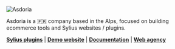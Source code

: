 ![Asdoria](https://asdoria.github.io/documentation/asdoria-logo.png)

Asdoria is a :fr: company based in the Alps, focused on building ecommerce tools and Sylius websites / plugins.

**[Sylius plugins](https://github.com/search?q=topic%3Asylius-plugin+org%3Aasdoria+fork%3Atrue&type=repositories)** | **[Demo website](https://demo-sylius.asdoria.fr)** | **[Documentation](https://asdoria.github.io)** | **[Web agency](https://asdoria-web-agency.com)**
